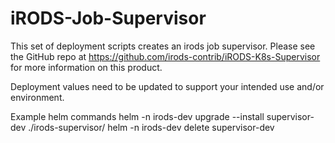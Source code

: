 <!--
BSD 3-Clause All rights reserved.

SPDX-License-Identifier: BSD 3-Clause
-->

# iRODS-Job-Supervisor
This set of deployment scripts creates an irods job supervisor. Please see the GitHub repo at https://github.com/irods-contrib/iRODS-K8s-Supervisor for more information on this product.

Deployment values need to be updated to support your intended use and/or environment. 

Example helm commands
helm -n irods-dev upgrade --install supervisor-dev ./irods-supervisor/
helm -n irods-dev delete supervisor-dev